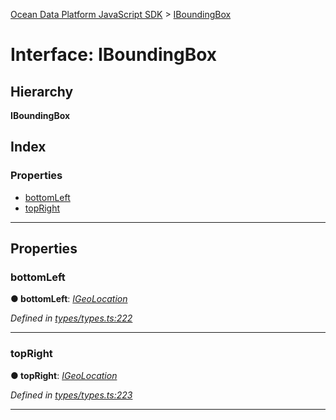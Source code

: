 [Ocean Data Platform JavaScript SDK](../README.md) > [IBoundingBox](../interfaces/iboundingbox.md)

# Interface: IBoundingBox

## Hierarchy

**IBoundingBox**

## Index

### Properties

* [bottomLeft](iboundingbox.md#bottomleft)
* [topRight](iboundingbox.md#topright)

---

## Properties

<a id="bottomleft"></a>

###  bottomLeft

**● bottomLeft**: *[IGeoLocation](igeolocation.md)*

*Defined in [types/types.ts:222](https://github.com/C4IROcean/ODP-sdk-js/blob/cee227f/source/types/types.ts#L222)*

___
<a id="topright"></a>

###  topRight

**● topRight**: *[IGeoLocation](igeolocation.md)*

*Defined in [types/types.ts:223](https://github.com/C4IROcean/ODP-sdk-js/blob/cee227f/source/types/types.ts#L223)*

___

